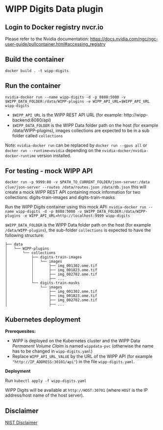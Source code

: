 # WIPP Digits Data plugin

## Login to Docker registry nvcr.io
Please refer to the Nvidia documentation: https://docs.nvidia.com/ngc/ngc-user-guide/pullcontainer.html#accessing_registry

## Build the container
`docker build . -t wipp-digits`

## Run the container
`nvidia-docker run --name wipp-digits -d -p 8888:5000 -v $WIPP_DATA_FOLDER:/data/WIPP-plugins -e WIPP_API_URL=$WIPP_API_URL wipp-digits`
* `$WIPP_API_URL` is the WIPP REST API URL (for example: http://wipp-backend:8080/api)
* `$WIPP_DATA_FOLDER` is the WIPP Data folder path on the host (for example /data/WIPP-plugins), images collections are expected to be in a sub folder called `collections`

Note: `nvidia-docker run` can be replaced by `docker run --gpus all` or `docker run --runtime=nvidia` depending on the `nvidia-docker/nvidia-docker-runtime` version installed.

## For testing - mock WIPP API
`docker run -p 9999:80 -v $PATH_TO_CURRENT_FOLDER/json-server:/data clue/json-server --routes /data/routes.json /data/db.json`
this will create a mock WIPP REST API containing mock information for two collections: digits-train-images and digits-train-masks

Run the WIPP Digits container using this mock API:
`nvidia-docker run --name wipp-digits -d -p 8888:5000 -v $WIPP_DATA_FOLDER:/data/WIPP-plugins -e WIPP_API_URL=http://localhost:9999 wipp-digits`

`$WIPP_DATA_FOLDER` is the WIPP Data folder path on the host (for example `/data/WIPP-plugins`), the sub-folder `collections` is expected to have the following structure:
```shell
├── data
│   └── WIPP-plugins
│       └── collections
│           ├── digits-train-images
│           │   └── images
│           │       ├── img_001302.ome.tif
│           │       ├── img_001823.ome.tif
│           │       ├── img_002782.ome.tif
│           │       ├── ...
│           └── digits-train-masks
│               └── images
│                   ├── img_001302.ome.tif
│                   ├── img_001823.ome.tif
│                   ├── img_002782.ome.tif
│                   ├── ...
```

## Kubernetes deployment
**Prerequesites:**
- WIPP is deployed on the Kubernetes cluster and the WIPP Data *Permanent Volume Claim* is named `wippdata-pvc` (otherwise the name has to be changed in `wipp-digits.yaml`)
- Replace `WIPP_API_URL_VALUE` by the URL of the WIPP API (for example `"http://IP_ADDRESS:30101/api"`) in the file `wipp-digits.yaml`.  

**Deployment**

Run `kubectl apply -f wipp-digits.yaml`

WIPP Digits will be available at `http://HOST:30701` (where `HOST` is the IP address/host name of the host server).

## Disclaimer

[NIST Disclaimer](LICENSE.md)